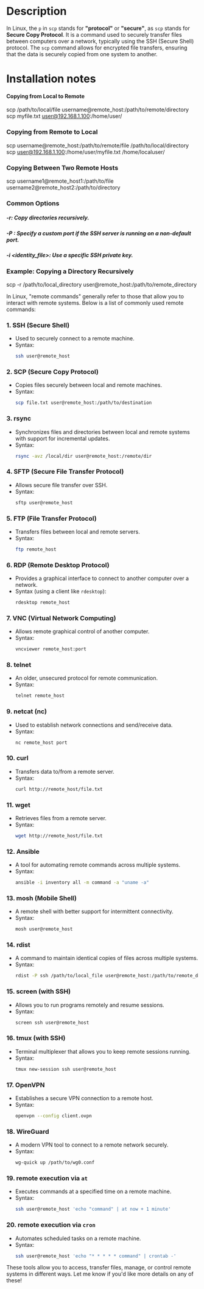 # Description
In Linux, the `p` in `scp` stands for **"protocol"** or **"secure"**, as `scp` stands for **Secure Copy Protocol**.
It is a command used to securely transfer files between computers over a network, typically using the SSH (Secure Shell) protocol. 
The `scp` command allows for encrypted file transfers, ensuring that the data is securely copied from one system to another.

# Installation notes
#### Copying from Local to Remote
scp /path/to/local/file username@remote_host:/path/to/remote/directory
scp myfile.txt user@192.168.1.100:/home/user/

### Copying from Remote to Local
scp username@remote_host:/path/to/remote/file /path/to/local/directory
scp user@192.168.1.100:/home/user/myfile.txt /home/localuser/

### Copying Between Two Remote Hosts
scp username1@remote_host1:/path/to/file username2@remote_host2:/path/to/directory

### Common Options
##### -r: Copy directories recursively.
##### -P <port>: Specify a custom port if the SSH server is running on a non-default port.
##### -i <identity_file>: Use a specific SSH private key.

### Example: Copying a Directory Recursively
scp -r /path/to/local_directory user@remote_host:/path/to/remote_directory

In Linux, "remote commands" generally refer to those that allow you to interact with remote systems. Below is a list of commonly used remote commands:

### 1. **SSH (Secure Shell)**
   - Used to securely connect to a remote machine.
   - Syntax: 
     ```bash
     ssh user@remote_host
     ```

### 2. **SCP (Secure Copy Protocol)**
   - Copies files securely between local and remote machines.
   - Syntax:
     ```bash
     scp file.txt user@remote_host:/path/to/destination
     ```

### 3. **rsync**
   - Synchronizes files and directories between local and remote systems with support for incremental updates.
   - Syntax:
     ```bash
     rsync -avz /local/dir user@remote_host:/remote/dir
     ```

### 4. **SFTP (Secure File Transfer Protocol)**
   - Allows secure file transfer over SSH.
   - Syntax:
     ```bash
     sftp user@remote_host
     ```

### 5. **FTP (File Transfer Protocol)**
   - Transfers files between local and remote servers.
   - Syntax:
     ```bash
     ftp remote_host
     ```

### 6. **RDP (Remote Desktop Protocol)**
   - Provides a graphical interface to connect to another computer over a network.
   - Syntax (using a client like `rdesktop`):
     ```bash
     rdesktop remote_host
     ```

### 7. **VNC (Virtual Network Computing)**
   - Allows remote graphical control of another computer.
   - Syntax:
     ```bash
     vncviewer remote_host:port
     ```

### 8. **telnet**
   - An older, unsecured protocol for remote communication.
   - Syntax:
     ```bash
     telnet remote_host
     ```

### 9. **netcat (nc)**
   - Used to establish network connections and send/receive data.
   - Syntax:
     ```bash
     nc remote_host port
     ```

### 10. **curl**
   - Transfers data to/from a remote server.
   - Syntax:
     ```bash
     curl http://remote_host/file.txt
     ```

### 11. **wget**
   - Retrieves files from a remote server.
   - Syntax:
     ```bash
     wget http://remote_host/file.txt
     ```

### 12. **Ansible**
   - A tool for automating remote commands across multiple systems.
   - Syntax:
     ```bash
     ansible -i inventory all -m command -a "uname -a"
     ```

### 13. **mosh (Mobile Shell)**
   - A remote shell with better support for intermittent connectivity.
   - Syntax:
     ```bash
     mosh user@remote_host
     ```

### 14. **rdist**
   - A command to maintain identical copies of files across multiple systems.
   - Syntax:
     ```bash
     rdist -P ssh /path/to/local_file user@remote_host:/path/to/remote_directory
     ```

### 15. **screen (with SSH)**
   - Allows you to run programs remotely and resume sessions.
   - Syntax:
     ```bash
     screen ssh user@remote_host
     ```

### 16. **tmux (with SSH)**
   - Terminal multiplexer that allows you to keep remote sessions running.
   - Syntax:
     ```bash
     tmux new-session ssh user@remote_host
     ```

### 17. **OpenVPN**
   - Establishes a secure VPN connection to a remote host.
   - Syntax:
     ```bash
     openvpn --config client.ovpn
     ```

### 18. **WireGuard**
   - A modern VPN tool to connect to a remote network securely.
   - Syntax:
     ```bash
     wg-quick up /path/to/wg0.conf
     ```

### 19. **remote execution via `at`**
   - Executes commands at a specified time on a remote machine.
   - Syntax:
     ```bash
     ssh user@remote_host 'echo "command" | at now + 1 minute'
     ```

### 20. **remote execution via `cron`**
   - Automates scheduled tasks on a remote machine.
   - Syntax:
     ```bash
     ssh user@remote_host 'echo "* * * * * command" | crontab -'
     ```

These tools allow you to access, transfer files, manage, or control remote systems in different ways. Let me know if you'd like more details on any of these!
